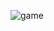 
![game](https://user-images.githubusercontent.com/66370279/187669727-acc1b483-dbb5-4253-8c8d-b38d5fe3cfb5.gif)

